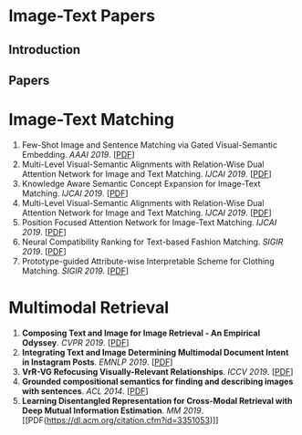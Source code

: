 # Image-Text Papers

## Introduction

## Papers

# Image-Text Matching
1. Few-Shot Image and Sentence Matching via Gated Visual-Semantic Embedding. *AAAI 2019*. [[PDF](https://www.aaai.org/ojs/index.php/AAAI/article/download/4866/4739)]
2. Multi-Level Visual-Semantic Alignments with Relation-Wise Dual Attention Network for Image and Text Matching. *IJCAI 2019*. [[PDF](https://www.ijcai.org/proceedings/2019/0111.pdf)]
3. Knowledge Aware Semantic Concept Expansion for Image-Text Matching. *IJCAI 2019*. [[PDF](https://www.ijcai.org/proceedings/2019/0720.pdf)]
4. Multi-Level Visual-Semantic Alignments with Relation-Wise Dual Attention Network for Image and Text Matching. *IJCAI 2019*. [[PDF](https://www.ijcai.org/proceedings/2019/0111.pdf)]
5. Position Focused Attention Network for Image-Text Matching. *IJCAI 2019*. [[PDF](https://arxiv.org/pdf/1907.09748)]
6. Neural Compatibility Ranking for Text-based Fashion Matching. *SIGIR 2019*. [[PDF](https://unsuthee.github.io/about/SIGIR2019_Compatible_Matching.pdf)]
7. Prototype-guided Attribute-wise Interpretable Scheme for Clothing Matching. *SIGIR 2019*. [[PDF](https://xuemengsong.github.io/SIGIR2019_PAICM.pdf)]

# Multimodal Retrieval
1. **Composing Text and Image for Image Retrieval - An Empirical Odyssey**. *CVPR 2019*. [[PDF](http://openaccess.thecvf.com/content_CVPR_2019/papers/Vo_Composing_Text_and_Image_for_Image_Retrieval_-_an_Empirical_CVPR_2019_paper.pdf)]
2. **Integrating Text and Image Determining Multimodal Document Intent in Instagram Posts**. *EMNLP 2019*. [[PDF](https://arxiv.org/pdf/1904.09073)]
3. **VrR-VG Refocusing Visually-Relevant Relationships**. *ICCV 2019*. [[PDF](http://openaccess.thecvf.com/content_ICCV_2019/papers/Liang_VrR-VG_Refocusing_Visually-Relevant_Relationships_ICCV_2019_paper.pdf)]
4. **Grounded compositional semantics for finding and describing images with sentences**. *ACL 2014*. [[PDF](https://nlp.stanford.edu/~socherr/SocherKarpathyLeManningNg_TACL2013.pdf)]
5. **Learning Disentangled Representation for Cross-Modal Retrieval with Deep Mutual Information Estimation**. *MM 2019*. [[PDF(https://dl.acm.org/citation.cfm?id=3351053)]]
